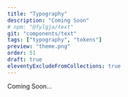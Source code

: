 ```yaml
---
title: "Typography"
description: "Coming Soon"
# npm: "@fylgja/text"
git: "components/text"
tags: ["typography", "tokens"]
preview: "theme.png"
order: 51
draft: true
eleventyExcludeFromCollections: true
---
```


Coming Soon...
